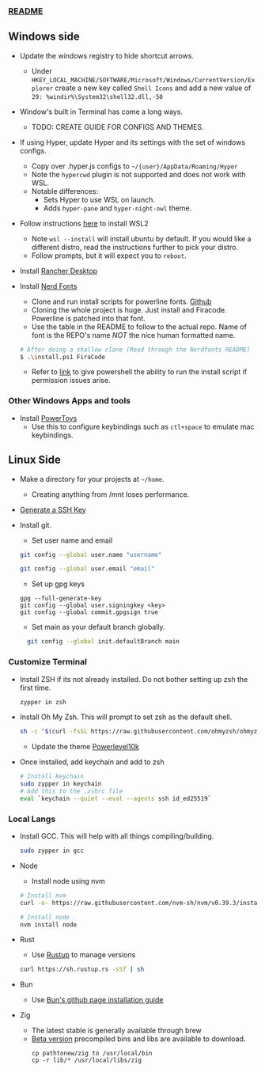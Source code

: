 ### [README](README.md)

## Windows side

- Update the windows registry to hide shortcut arrows.
  - Under `HKEY_LOCAL_MACHINE/SOFTWARE/Microsoft/Windows/CurrentVersion/Explorer` create a new key called `Shell Icons` and add a new value of `29: %windir%\System32\shell32.dll,-50`
- Window's built in Terminal has come a long ways.
  - TODO: CREATE GUIDE FOR CONFIGS AND THEMES.
- If using Hyper, update Hyper and its settings with the set of windows configs.
  - Copy over .hyper.js configs to `~/{user}/AppData/Roaming/Hyper`
  - Note the `hypercwd` plugin is not supported and does not work with WSL.
  - Notable differences:
    - Sets Hyper to use WSL on launch.
    - Adds `hyper-pane` and `hyper-night-owl` theme.
- Follow instructions [here](https://learn.microsoft.com/en-us/windows/wsl/install) to install WSL2
  - Note `wsl --install` will install ubuntu by default. If you would like a different distro, read the instructions further to pick your distro.
  - Follow prompts, but it will expect you to `reboot`.
- Install [Rancher Desktop](https://rancherdesktop.io/)
- Install [Nerd Fonts](https://www.nerdfonts.com/)

  - Clone and run install scripts for powerline fonts. [Github](<(https://github.com/ryanoasis/nerd-fonts)>)
  - Cloning the whole project is huge. Just install and Firacode. Powerline is patched into that font.
  - Use the table in the README to follow to the actual repo. Name of font is the REPO's name _NOT_ the nice human formatted name.

  ```bash
  # After doing a shallow clone (Read through the Nerdfonts README)
  $ .\install.ps1 FiraCode
  ```

  - Refer to [link](https://www.sharepointdiary.com/2014/03/fix-for-powershell-script-cannot-be-loaded-because-running-scripts-is-disabled-on-this-system.html) to give powershell the ability to run the install script if permission issues arise.

### Other Windows Apps and tools

- Install [PowerToys](https://github.com/microsoft/PowerToys)
  - Use this to configure keybindings such as `ctl+space` to emulate mac keybindings.

## Linux Side

- Make a directory for your projects at `~/home`.
  - Creating anything from /mnt loses performance.
- [Generate a SSH Key](https://docs.github.com/en/authentication/connecting-to-github-with-ssh/generating-a-new-ssh-key-and-adding-it-to-the-ssh-agent)
- Install git.

  - Set user name and email

  ```bash
  git config --global user.name "username"

  git config --global user.email "email"
  ```

  - Set up gpg keys

  ```
  gpg --full-generate-key
  git config --global user.signingkey <key>
  git config --global commit.gpgsign true
  ```

  - Set main as your default branch globally.

  ```bash
    git config --global init.defaultBranch main
  ```

### Customize Terminal

- Install ZSH if its not already installed. Do not bother setting up zsh the first time.

  ```bash
  zypper in zsh
  ```

- Install Oh My Zsh. This will prompt to set zsh as the default shell.

  ```bash
  sh -c "$(curl -fsSL https://raw.githubusercontent.com/ohmyzsh/ohmyzsh/master/tools/install.sh)"
  ```

  - Update the theme [Powerlevel10k](https://github.com/romkatv/powerlevel10k#oh-my-zsh)

- Once installed, add keychain and add to zsh

  ```bash
  # Install keychain
  sudo zypper in keychain
  # Add this to the .zshrc file
  eval `keychain --quiet --eval --agents ssh id_ed25519`
  ```

### Local Langs

- Install GCC. This will help with all things compiling/building.

  ```bash
  sudo zypper in gcc
  ```

- Node

  - Install node using nvm

  ```bash
  # Install nvm
  curl -o- https://raw.githubusercontent.com/nvm-sh/nvm/v0.39.3/install.sh | bash

  # Install node
  nvm install node
  ```

- Rust

  - Use [Rustup](https://rust-lang.github.io/rustup/installation/other.html) to manage versions

  ```bash
  curl https://sh.rustup.rs -sSf | sh
  ```

- Bun

  - Use [Bun's github page installation guide](https://github.com/oven-sh/bun)

- Zig
  - The latest stable is generally available through brew
  - [Beta version](https://ziglang.org/download/) precompiled bins and libs are available to download.
    ```
    cp pathtonew/zig to /usr/local/bin
    cp -r lib/* /usr/local/libs/zig
    ```
